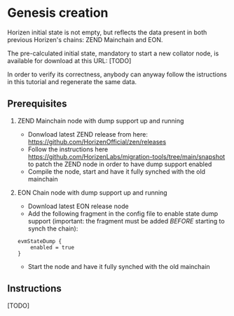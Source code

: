 # Genesis creation

Horizen  initial state is not empty, but reflects the data present in both previous Horizen's chains: ZEND Mainchain and EON.

The pre-calculated initial state, mandatory to start a new collator node,  is available for download at this URL: [TODO]

In order to verify its correctness, anybody can anyway follow the istructions in this tutorial and regenerate the same data.

## Prerequisites

1. ZEND Mainchain node with dump support up and running
    - Donwload latest ZEND release from here: https://github.com/HorizenOfficial/zen/releases
    - Follow the instructions here https://github.com/HorizenLabs/migration-tools/tree/main/snapshot to patch the ZEND node in order to have dump support enabled
    - Compile the node, start and have it fully synched with the old mainchain 
    

2. EON Chain node with dump support up and running
    - Download latest EON release node
    - Add the following fragment in the config file to enable state dump support (important: the fragment must be added *BEFORE* starting to synch the chain):

    ```
    evmStateDump {
        enabled = true
    }
    ```

    - Start the node and have it fully synched with the old mainchain 



## Instructions 



[TODO]